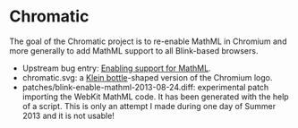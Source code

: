 Chromatic
=========

The goal of the Chromatic project is to re-enable MathML in Chromium and more
generally to add MathML support to all Blink-based browsers.

* Upstream bug entry: [Enabling support for MathML](https://code.google.com/p/chromium/issues/detail?id=152430).
* chromatic.svg: a [Klein bottle](https://en.wikipedia.org/wiki/Klein_bottle)-shaped version of the Chromium logo.
* patches/blink-enable-mathml-2013-08-24.diff: experimental patch importing the
WebKit MathML code. It has been generated with the help of a script. This is
only an attempt I made during one day of Summer 2013 and it is not usable!
